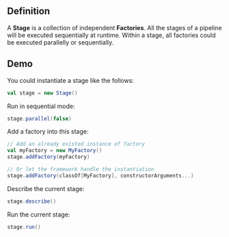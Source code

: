 ## Definition
A **Stage** is a collection of independent **Factories**. All the stages of a pipeline will be executed sequentially at runtime. Within a stage, all factories could be executed parallelly or sequentially.

## Demo

You could instantiate a stage like the follows: 
```scala
val stage = new Stage()
```

Run in sequential mode:
```scala
stage.parallel(false)
```

Add a factory into this stage:
```scala
// Add an already existed instance of factory
val myFactory = new MyFactory()
stage.addFactory(myFactory)

// Or let the framework handle the instantiation
stage.addFactory(classOf[MyFactory], constructorArguments...)
```

Describe the current stage:
```scala
stage.describe()
```

Run the current stage:
```scala
stage.run()
```